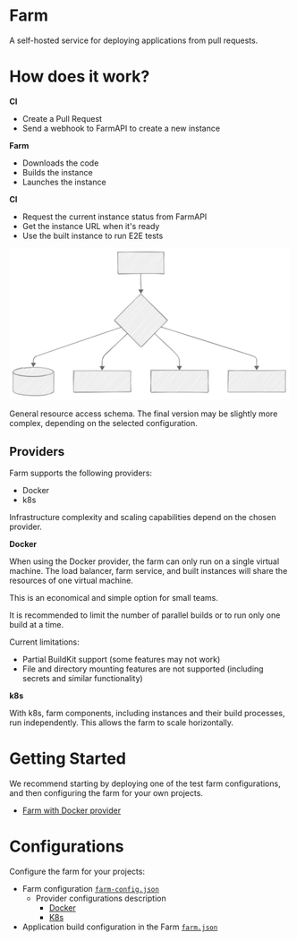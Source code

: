 # Farm

A self-hosted service for deploying applications from pull requests.

# How does it work?

**CI**

- Create a Pull Request
- Send a webhook to FarmAPI to create a new instance

**Farm**

- Downloads the code
- Builds the instance
- Launches the instance

**CI**

- Request the current instance status from FarmAPI
- Get the instance URL when it's ready
- Use the built instance to run E2E tests

<img src="../assets/network-schema-01.svg" alt="Network Schema" width="500"/>

General resource access schema.
The final version may be slightly more complex, depending on the selected configuration.

## Providers

Farm supports the following providers:

- Docker
- k8s

Infrastructure complexity and scaling capabilities depend on the chosen provider.

**Docker**

When using the Docker provider, the farm can only run on a single virtual machine. The load balancer, farm service, and built instances will share the resources of one virtual machine.

This is an economical and simple option for small teams.

It is recommended to limit the number of parallel builds or to run only one build at a time.

Current limitations:

- Partial BuildKit support (some features may not work)
- File and directory mounting features are not supported (including secrets and similar functionality)

**k8s**

With k8s, farm components, including instances and their build processes, run independently. This allows the farm to scale horizontally.

# Getting Started

We recommend starting by deploying one of the test farm configurations, and then configuring the farm for your own projects.

- [Farm with Docker provider](../../base-environments/docker-provider-farm/README.md)

# Configurations

Configure the farm for your projects:

- Farm configuration [`farm-config.json`](./farm-config-json.md)
  - Provider configurations description
    - [Docker](./farm-config-json-docker-provider.md)
    - [K8s](./farm-config-json-k8s-provider.md)
- Application build configuration in the Farm [`farm.json`](./farm-json.md)
